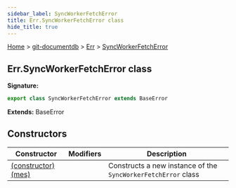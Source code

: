 ```yaml
---
sidebar_label: SyncWorkerFetchError
title: Err.SyncWorkerFetchError class
hide_title: true
---
```


[Home](./index.md) &gt; [git-documentdb](./git-documentdb.md) &gt; [Err](./git-documentdb.err.md) &gt; [SyncWorkerFetchError](./git-documentdb.err.syncworkerfetcherror.md)

## Err.SyncWorkerFetchError class


<b>Signature:</b>

```typescript
export class SyncWorkerFetchError extends BaseError 
```
<b>Extends:</b> BaseError

## Constructors

|  Constructor | Modifiers | Description |
|  --- | --- | --- |
|  [(constructor)(mes)](./git-documentdb.err.syncworkerfetcherror._constructor_.md) |  | Constructs a new instance of the <code>SyncWorkerFetchError</code> class |

